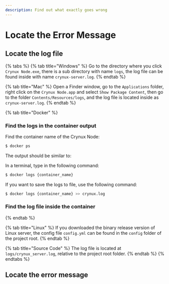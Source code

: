 ```yaml
---
description: Find out what exactly goes wrong
---
```


# Locate the Error Message

## Locate the log file

{% tabs %}
{% tab title="Windows" %}
Go to the directory where you click `Crynux Node.exe`, there is a sub directory with name `logs`, the log file can be found inside with name `crynux-server.log`.
{% endtab %}

{% tab title="Mac" %}
Open a Finder window, go to the `Applications` folder, right click on the `Crynux Node.app`  and select `Show Package Content`, then go to the folder `Contents/Resources/logs`, and the log file is located inside as `crynux-server.log`.
{% endtab %}

{% tab title="Docker" %}
### Find the logs in the container output

Find the container name of the Crynux Node:

```bash
$ docker ps
```

The output should be similar to:



In a terminal, type in the following command:

```bash
$ docker logs {container_name}
```

If you want to save the logs to file, use the following command:

```bash
$ docker logs {container_name} >> crynux.log
```

### Find the log file inside the container


{% endtab %}

{% tab title="Linux" %}
If you downloaded the binary release version of Linux server, the config file `config.yml` can be found in the `config` folder of the project root.
{% endtab %}

{% tab title="Source Code" %}
The log file is located at `logs/crynux_server.log`, relative to the project root folder.
{% endtab %}
{% endtabs %}

## Locate the error message


